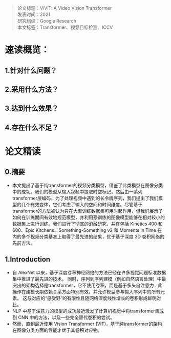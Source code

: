 >论文标题：ViViT: A Video Vision Transformer  
发表时间：2021  
研究组织：Google Research  
本文标签：Transformer、视频目标检测、ICCV


# 速读概览：
## 1.针对什么问题？ 

## 2.采用什么方法？  

## 3.达到什么效果？  

## 4.存在什么不足？



# 论文精读
## 0.摘要
* 本文提出了基于纯transformer的视频分类模型，借鉴了此类模型在图像分类中的成功。我们的模型从输入视频中提取时空标记，然后由一系列transformer层编码。为了处理视频中遇到的长令牌序列，我们提出了我们模型的几个有效变体，它们考虑了输入的空间和时间维度。尽管基于transformer的方法被认为只在大型训练数据集可用时起作用，但我们展示了如何在训练期间有效地规范模型，并利用预训练的图像模型能够在相对较小的数据集上进行训练。我们进行了彻底的消融研究，并在包括 Kinetics 400 和 600、Epic Kitchens、Something-Something v2 和 Moments in Time 在内的多个视频分类基准上取得了最先进的结果，优于基于深度 3D 卷积网络的先前方法。

## 1.Introduction
* 自 AlexNet 以来，基于深度卷积神经网络的方法已经在许多视觉问题标准数据集中推进了最先进的技术。 同时，序列到序列建模（例如自然语言处理）中最突出的架构选择是transformer，它不使用卷积，而是基于多头自注意力 . 此操作在建模长期依赖关系方面特别有效，并允许模型参与输入序列中的所有元素。 这与对应的“感受野”的有限性且随网络深度线性增长的卷积形成鲜明对比。
* NLP 中基于注意力的模型的成功最近激发了计算机视觉中将transformer集成到 CNN 中的方法，以及一些完全替代卷积的尝试。
* 然而，直到最近使用 Vision Transformer (ViT)，基于纯transformer的架构在图像分类方面的性能才优于其卷积对应物。